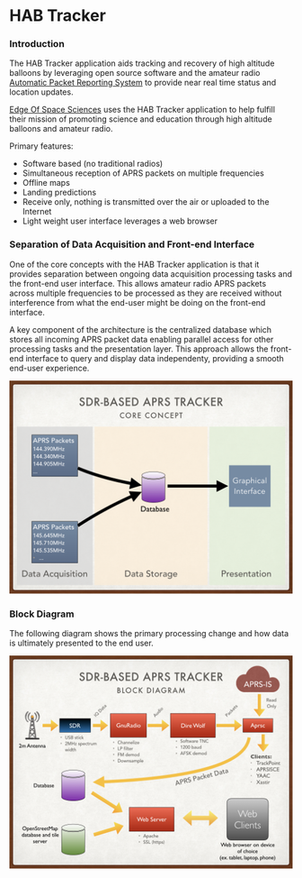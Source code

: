 # HAB Tracker

### Introduction ###

The HAB Tracker application aids tracking and recovery of high altitude balloons by leveraging open source software and the amateur radio 
[Automatic Packet Reporting System](http://www.aprs.org) to provide near real time status and location updates.

[Edge Of Space Sciences](https://www.eoss.org) uses the HAB Tracker application to help fulfill their mission of promoting science and education through high altitude balloons and amateur radio.

Primary features:
 - Software based (no traditional radios)
 - Simultaneous reception of APRS packets on multiple frequencies
 - Offline maps
 - Landing predictions
 - Receive only, nothing is transmitted over the air or uploaded to the Internet
 - Light weight user interface leverages a web browser



### Separation of Data Acquisition and Front-end Interface
One of the core concepts with the HAB Tracker application is that it provides separation between ongoing data acquisition
processing tasks and the front-end user interface.  This allows amateur radio APRS packets across multiple frequencies to 
be processed as they are received without interference from what the end-user might be doing on the 
front-end interface. 

A key component of the architecture is the centralized database which stores all incoming APRS packet data enabling 
parallel access for other processing tasks and the presentation layer.  This approach allows the
front-end interface to query and display data independenty, providing a smooth end-user experience.

<img src="images/Core-concept.png" alt="The Core Concept">



### Block Diagram
The following diagram shows the primary processing change and how data is ultimately presented to the end user.

<img src="images/Block-diagram.png" alt="The Block Diagram">
